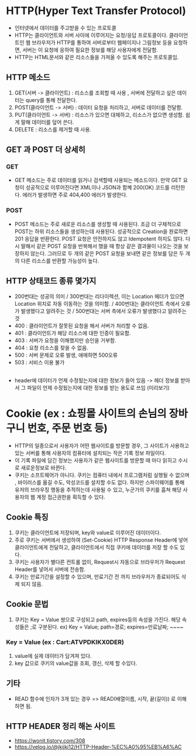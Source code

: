 # HTTP(Hyper Text Transfer Protocol)

- 인터넷에서 데이터를 주고받을 수 있는 프로토콜
- HTTP는 클라이언트와 서버 사이에 이루어지는 요청/응답 프로토콜이다.
  클라이언트인 웹 브라우저가 HTTP를 통하여 서버로부터 웹페이지나 그림정보 등을 요청하면, 서버는 이 요청에 응하여 필요한 정보를 해당 사용자에게 전달함.
- HTTP는 HTML문서와 같은 리소스들을 가져올 수 있도록 해주는 프로토콜임.

## HTTP 메소드

1. GET(서버 -> 클라이언트) : 리소스를 조회할 때 사용 , 서버에 전달하고 싶은 데이터는 query를 통해 전달한다.
2. POST(클라이언트 -> 서버) : 데이터 요청을 처리하고, 서버로 데이터를 전달함.
3. PUT(클라이언트 -> 서버) : 리소스가 있으면 대체하고, 리소스가 없으면 생성함. 쉽게 말해 데이터를 덮어 쓴다.
4. DELETE : 리소스를 제거할 때 사용.

## GET 과 POST 더 상세히
### GET 
- GET 메소드는 주로 데이터를 읽거나 검색할때 사용되는 메소드이다. 만약 GET 요청이 성공적으로 이루어진다면 XML이나 JSON과 함꼐 200(OK) 코드를 리턴한다. 에러가 발생하면 주로 404,400 에러가 발생한다.
### POST
- POST 메소드는 주로 새로운 리소스를 생성할 때 사용된다. 조금 더 구체적으로 POST는 하위 리소스들을 생성하는데 사용된다. 성공적으로 Creation을 완료하면 201 응답을 반환한다. POST 요청은 안전하지도 않고 Idempotent 하지도 않다. 다시 말해서 같은 POST 요청을 반복해서 했을 때 항상 같은 결과물이 나오는 것을 보장하지 않는다. 그러므로 두 개의 같은 POST 요청을 보내면 같은 정보를 담은 두 개의 다른 리소스를 반환할 가능성이 높다.


## HTTP 상태코드 종류 몇가지

- 200번대는 성공의 의미 / 300번대는 리다이렉션, 이는 Location 헤더가 있으면 Location 위치로 자동 이동하는 것을 의미함. / 400번대는 클라이언트 측에서 오류가 발생했다고 알려주는 것 / 500번대는 서버 측에서 오류가 발생했다고 알려주는 것
- 400 : 클라이언트가 잘못된 요청을 해서 서버가 처리할 수 없음.
- 401 : 클라이언트가 해당 리소스에 대한 인증이 필요함.
- 403 : 서버가 요청을 이해했지만 승인을 거부함.
- 404 : 요청 리소스를 찾을 수 없음.
- 500 : 서버 문제로 오류 발생, 애매하면 500오류
- 503 : 서비스 이용 불가

##

- header에 데이터가 언제 수정됬는지에 대한 정보가 들어 있음 -> 헤더 정보를 받아서 그 파일이 언제 수정됬는지에 대한 정보를 받는 용도로 쓰임 (미리보기)

# Cookie (ex : 쇼핑몰 사이트의 손님의 장바구니 번호, 주문 번호 등)

- HTTP의 일종으로서 사용자가 어떤 웹사이트를 방문할 경우, 그 사이트가 사용하고 있는 서버를 통해 사용자의 컴퓨터에 설치되는 작은 기록 정보 파일이다.
- 이 기록 파일에 담긴 정보는 사용자가 같은 웹사이트를 방문할 때 마다 읽히고 수시로 새로운정보로 바뀐다.
- 쿠키는 소프트웨어가 아니다. 쿠키는 컴퓨터 내에서 프로그램처럼 실행될 수 없으며 , 바이러스를 옮길 수도, 악성코드를 설치할 수도 없다. 하지만 스파이웨어를 통해 유저의 브라우징 행동을 추적하는데 사용될 수 있고, 누군가의 쿠키를 훔쳐 해당 사용자의 웹 계정 접근권한을 획득할 수 있다.

## Cookie 특징

1. 쿠키는 클라이언트에 저장되며, key와 value로 이루어진 데이터이다.
2. 주로 쿠키는 서버에서 생성하여 (Set-Cookie) HTTP Response Header에 넣어 클라이언트에게 전달하고, 클라이언트에서 직접 쿠키에 데이터를 저장 할 수도 있다.
3. 쿠키는 사용자가 별다른 컨트롤 없이, Request시 자동으로 브라우저가 Request Header를 넣어서 서버에 전송함.
4. 쿠키는 만료기간을 설정할 수 있으며, 만료기간 전 까지 브라우저가 종료되어도 삭제 되지 않음.

## Cookie 문법

1. 쿠키는 Key = Value 쌍으로 구성되고 path, expires등의 속성을 가진다. 해당 속성들은 ;로 구분된다.
   ex) Key = Value; path=경로; expires=만료날짜; ~~~~

### Key = Value (ex : Cart:ATVPDKIKX0DER)

1. value에 실제 데이터가 담겨져 있다.
2. key 값으로 쿠키의 value값을 조회, 갱신, 삭제 할 수있다.

## 기타

- READ 함수에 인자가 3개 있는 경우 => READ(배열이름, 시작, 끝(길이)) 로 이해하면 됨.

## HTTP HEADER 정리 해논 사이트
- https://wonit.tistory.com/308
- https://velog.io/@jkijki12/HTTP-Header-%EC%A0%95%EB%A6%AC
